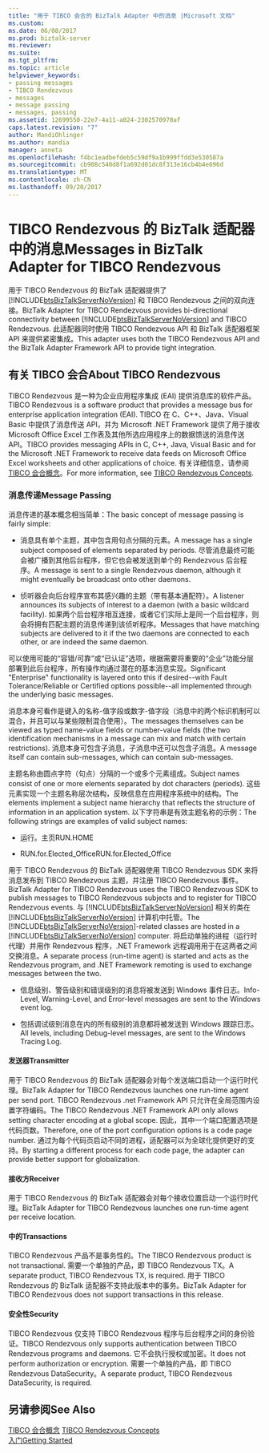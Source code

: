 ```yaml
---
title: "用于 TIBCO 会合的 BizTalk Adapter 中的消息 |Microsoft 文档"
ms.custom: 
ms.date: 06/08/2017
ms.prod: biztalk-server
ms.reviewer: 
ms.suite: 
ms.tgt_pltfrm: 
ms.topic: article
helpviewer_keywords:
- passing messages
- TIBCO Rendezvous
- messages
- message passing
- messages, passing
ms.assetid: 12699550-22e7-4a11-a024-2302570970af
caps.latest.revision: "7"
author: MandiOhlinger
ms.author: mandia
manager: anneta
ms.openlocfilehash: f4bc1eadbefdeb5c59df9a1b999ffdd3e530587a
ms.sourcegitcommit: cb908c540d8f1a692d01dc8f313e16cb4b4e696d
ms.translationtype: MT
ms.contentlocale: zh-CN
ms.lasthandoff: 09/20/2017
---
```

# <a name="messages-in-biztalk-adapter-for-tibco-rendezvous"></a><span data-ttu-id="243fa-102">TIBCO Rendezvous 的 BizTalk 适配器中的消息</span><span class="sxs-lookup"><span data-stu-id="243fa-102">Messages in BizTalk Adapter for TIBCO Rendezvous</span></span>
<span data-ttu-id="243fa-103">用于 TIBCO Rendezvous 的 BizTalk 适配器提供了 [!INCLUDE[btsBizTalkServerNoVersion](../includes/btsbiztalkservernoversion-md.md)] 和 TIBCO Rendezvous 之间的双向连接。</span><span class="sxs-lookup"><span data-stu-id="243fa-103">BizTalk Adapter for TIBCO Rendezvous provides bi-directional connectivity between [!INCLUDE[btsBizTalkServerNoVersion](../includes/btsbiztalkservernoversion-md.md)] and TIBCO Rendezvous.</span></span> <span data-ttu-id="243fa-104">此适配器同时使用 TIBCO Rendezvous API 和 BizTalk 适配器框架 API 来提供紧密集成。</span><span class="sxs-lookup"><span data-stu-id="243fa-104">This adapter uses both the TIBCO Rendezvous API and the BizTalk Adapter Framework API to provide tight integration.</span></span>  
  
## <a name="about-tibco-rendezvous"></a><span data-ttu-id="243fa-105">有关 TIBCO 会合</span><span class="sxs-lookup"><span data-stu-id="243fa-105">About TIBCO Rendezvous</span></span>  
 <span data-ttu-id="243fa-106">TIBCO Rendezvous 是一种为企业应用程序集成 (EAI) 提供消息库的软件产品。</span><span class="sxs-lookup"><span data-stu-id="243fa-106">TIBCO Rendezvous is a software product that provides a message bus for enterprise application integration (EAI).</span></span> <span data-ttu-id="243fa-107">TIBCO 在 C、C++、Java、Visual Basic 中提供了消息传送 API，并为 Microsoft .NET Framework 提供了用于接收 Microsoft Office Excel 工作表及其他所选应用程序上的数据馈送的消息传送 API。</span><span class="sxs-lookup"><span data-stu-id="243fa-107">TIBCO provides messaging APIs in C, C++, Java, Visual Basic and for the Microsoft .NET Framework to receive data feeds on Microsoft Office Excel worksheets and other applications of choice.</span></span> <span data-ttu-id="243fa-108">有关详细信息，请参阅[TIBCO 会合概念](../core/tibco-rendezvous-concepts.md)。</span><span class="sxs-lookup"><span data-stu-id="243fa-108">For more information, see [TIBCO Rendezvous Concepts](../core/tibco-rendezvous-concepts.md).</span></span>  
  
### <a name="message-passing"></a><span data-ttu-id="243fa-109">消息传递</span><span class="sxs-lookup"><span data-stu-id="243fa-109">Message Passing</span></span>  
 <span data-ttu-id="243fa-110">消息传递的基本概念相当简单：</span><span class="sxs-lookup"><span data-stu-id="243fa-110">The basic concept of message passing is fairly simple:</span></span>  
  
-   <span data-ttu-id="243fa-111">消息具有单个主题，其中包含用句点分隔的元素。</span><span class="sxs-lookup"><span data-stu-id="243fa-111">A message has a single subject composed of elements separated by periods.</span></span> <span data-ttu-id="243fa-112">尽管消息最终可能会被广播到其他后台程序，但它也会被发送到单个的 Rendezvous 后台程序。</span><span class="sxs-lookup"><span data-stu-id="243fa-112">A message is sent to a single Rendezvous daemon, although it might eventually be broadcast onto other daemons.</span></span>  
  
-   <span data-ttu-id="243fa-113">侦听器会向后台程序宣布其感兴趣的主题（带有基本通配符）。</span><span class="sxs-lookup"><span data-stu-id="243fa-113">A listener announces its subjects of interest to a daemon (with a basic wildcard facility).</span></span> <span data-ttu-id="243fa-114">如果两个后台程序相互连接，或者它们实际上是同一个后台程序，则会将拥有匹配主题的消息传递到该侦听程序。</span><span class="sxs-lookup"><span data-stu-id="243fa-114">Messages that have matching subjects are delivered to it if the two daemons are connected to each other, or are indeed the same daemon.</span></span>  
  
 <span data-ttu-id="243fa-115">可以使用可能的“容错/可靠”或“已认证”选项，根据需要将重要的“企业”功能分层部署到此后台程序，所有操作均通过潜在的基本消息实现。</span><span class="sxs-lookup"><span data-stu-id="243fa-115">Significant "Enterprise" functionality is layered onto this if desired--with Fault Tolerance/Reliable or Certified options possible--all implemented through the underlying basic messages.</span></span>  
  
 <span data-ttu-id="243fa-116">消息本身可看作是键入的名称-值字段或数字-值字段（消息中的两个标识机制可以混合，并且可以与某些限制混合使用）。</span><span class="sxs-lookup"><span data-stu-id="243fa-116">The messages themselves can be viewed as typed name-value fields or number-value fields (the two identification mechanisms in a message can mix and match with certain restrictions).</span></span> <span data-ttu-id="243fa-117">消息本身可包含子消息，子消息中还可以包含子消息。</span><span class="sxs-lookup"><span data-stu-id="243fa-117">A message itself can contain sub-messages, which can contain sub-messages.</span></span>  
  
 <span data-ttu-id="243fa-118">主题名称由圆点字符（句点）分隔的一个或多个元素组成。</span><span class="sxs-lookup"><span data-stu-id="243fa-118">Subject names consist of one or more elements separated by dot characters (periods).</span></span> <span data-ttu-id="243fa-119">这些元素实现一个主题名称层次结构，反映信息在应用程序系统中的结构。</span><span class="sxs-lookup"><span data-stu-id="243fa-119">The elements implement a subject name hierarchy that reflects the structure of information in an application system.</span></span> <span data-ttu-id="243fa-120">以下字符串是有效主题名称的示例：</span><span class="sxs-lookup"><span data-stu-id="243fa-120">The following strings are examples of valid subject names:</span></span>  
  
-   <span data-ttu-id="243fa-121">运行。主页</span><span class="sxs-lookup"><span data-stu-id="243fa-121">RUN.HOME</span></span>  
  
-   <span data-ttu-id="243fa-122">RUN.for.Elected_Office</span><span class="sxs-lookup"><span data-stu-id="243fa-122">RUN.for.Elected_Office</span></span>  
  
 <span data-ttu-id="243fa-123">用于 TIBCO Rendezvous 的 BizTalk 适配器使用 TIBCO Rendezvous SDK 来将消息发布到 TIBCO Rendezvous 主题，并注册 TIBCO Rendezvous 事件。</span><span class="sxs-lookup"><span data-stu-id="243fa-123">BizTalk Adapter for TIBCO Rendezvous uses the TIBCO Rendezvous SDK to publish messages to TIBCO Rendezvous subjects and to register for TIBCO Rendezvous events.</span></span> <span data-ttu-id="243fa-124">与 [!INCLUDE[btsBizTalkServerNoVersion](../includes/btsbiztalkservernoversion-md.md)] 相关的类在 [!INCLUDE[btsBizTalkServerNoVersion](../includes/btsbiztalkservernoversion-md.md)] 计算机中托管。</span><span class="sxs-lookup"><span data-stu-id="243fa-124">The [!INCLUDE[btsBizTalkServerNoVersion](../includes/btsbiztalkservernoversion-md.md)]-related classes are hosted in a [!INCLUDE[btsBizTalkServerNoVersion](../includes/btsbiztalkservernoversion-md.md)] computer.</span></span> <span data-ttu-id="243fa-125">将启动单独的进程（运行时代理）并用作 Rendezvous 程序，.NET Framework 远程调用用于在这两者之间交换消息。</span><span class="sxs-lookup"><span data-stu-id="243fa-125">A separate process (run-time agent) is started and acts as the Rendezvous program, and .NET Framework remoting is used to exchange messages between the two.</span></span>  
  
-   <span data-ttu-id="243fa-126">信息级别、警告级别和错误级别的消息将被发送到 Windows 事件日志。</span><span class="sxs-lookup"><span data-stu-id="243fa-126">Info-Level, Warning-Level, and Error-level messages are sent to the Windows event log.</span></span>  
  
-   <span data-ttu-id="243fa-127">包括调试级别消息在内的所有级别的消息都将被发送到 Windows 跟踪日志。</span><span class="sxs-lookup"><span data-stu-id="243fa-127">All levels, including Debug-level messages, are sent to the Windows Tracing Log.</span></span>  
  
#### <a name="transmitter"></a><span data-ttu-id="243fa-128">发送器</span><span class="sxs-lookup"><span data-stu-id="243fa-128">Transmitter</span></span>  
 <span data-ttu-id="243fa-129">用于 TIBCO Rendezvous 的 BizTalk 适配器会对每个发送端口启动一个运行时代理。</span><span class="sxs-lookup"><span data-stu-id="243fa-129">BizTalk Adapter for TIBCO Rendezvous launches one run-time agent per send port.</span></span> <span data-ttu-id="243fa-130">TIBCO Rendezvous .net Framework API 只允许在全局范围内设置字符编码。</span><span class="sxs-lookup"><span data-stu-id="243fa-130">The TIBCO Rendezvous .NET Framework API only allows setting character encoding at a global scope.</span></span> <span data-ttu-id="243fa-131">因此，其中一个端口配置选项是代码页数。</span><span class="sxs-lookup"><span data-stu-id="243fa-131">Therefore, one of the port configuration options is a code page number.</span></span> <span data-ttu-id="243fa-132">通过为每个代码页启动不同的进程，适配器可以为全球化提供更好的支持。</span><span class="sxs-lookup"><span data-stu-id="243fa-132">By starting a different process for each code page, the adapter can provide better support for globalization.</span></span>  
  
#### <a name="receiver"></a><span data-ttu-id="243fa-133">接收方</span><span class="sxs-lookup"><span data-stu-id="243fa-133">Receiver</span></span>  
 <span data-ttu-id="243fa-134">用于 TIBCO Rendezvous 的 BizTalk 适配器会对每个接收位置启动一个运行时代理。</span><span class="sxs-lookup"><span data-stu-id="243fa-134">BizTalk Adapter for TIBCO Rendezvous launches one run-time agent per receive location.</span></span>  
  
#### <a name="transactions"></a><span data-ttu-id="243fa-135">中的</span><span class="sxs-lookup"><span data-stu-id="243fa-135">Transactions</span></span>  
 <span data-ttu-id="243fa-136">TIBCO Rendezvous 产品不是事务性的。</span><span class="sxs-lookup"><span data-stu-id="243fa-136">The TIBCO Rendezvous product is not transactional.</span></span> <span data-ttu-id="243fa-137">需要一个单独的产品，即 TIBCO Rendezvous TX。</span><span class="sxs-lookup"><span data-stu-id="243fa-137">A separate product, TIBCO Rendezvous TX, is required.</span></span> <span data-ttu-id="243fa-138">用于 TIBCO Rendezvous 的 BizTalk 适配器不支持此版本中的事务。</span><span class="sxs-lookup"><span data-stu-id="243fa-138">BizTalk Adapter for TIBCO Rendezvous does not support transactions in this release.</span></span>  
  
#### <a name="security"></a><span data-ttu-id="243fa-139">安全性</span><span class="sxs-lookup"><span data-stu-id="243fa-139">Security</span></span>  
 <span data-ttu-id="243fa-140">TIBCO Rendezvous 仅支持 TIBCO Rendezvous 程序与后台程序之间的身份验证。</span><span class="sxs-lookup"><span data-stu-id="243fa-140">TIBCO Rendezvous only supports authentication between TIBCO Rendezvous programs and daemons.</span></span> <span data-ttu-id="243fa-141">它不会执行授权或加密。</span><span class="sxs-lookup"><span data-stu-id="243fa-141">It does not perform authorization or encryption.</span></span> <span data-ttu-id="243fa-142">需要一个单独的产品，即 TIBCO Rendezvous DataSecurity。</span><span class="sxs-lookup"><span data-stu-id="243fa-142">A separate product, TIBCO Rendezvous DataSecurity, is required.</span></span>  
  
## <a name="see-also"></a><span data-ttu-id="243fa-143">另请参阅</span><span class="sxs-lookup"><span data-stu-id="243fa-143">See Also</span></span>  
 <span data-ttu-id="243fa-144">[TIBCO 会合概念](../core/tibco-rendezvous-concepts.md) </span><span class="sxs-lookup"><span data-stu-id="243fa-144">[TIBCO Rendezvous Concepts](../core/tibco-rendezvous-concepts.md) </span></span>  
 [<span data-ttu-id="243fa-145">入门</span><span class="sxs-lookup"><span data-stu-id="243fa-145">Getting Started</span></span>](../core/getting-started-with-biztalk-adapter-for-tibco-rendezvous.md)